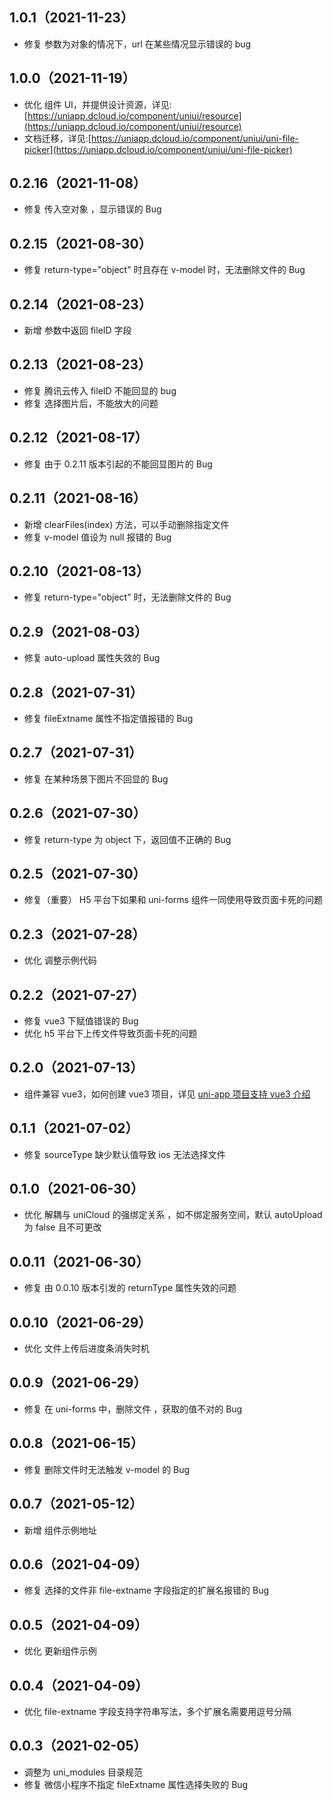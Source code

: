 ## 1.0.1（2021-11-23）

- 修复 参数为对象的情况下，url 在某些情况显示错误的 bug

## 1.0.0（2021-11-19）

- 优化 组件 UI，并提供设计资源，详见:[https://uniapp.dcloud.io/component/uniui/resource](https://uniapp.dcloud.io/component/uniui/resource)
- 文档迁移，详见:[https://uniapp.dcloud.io/component/uniui/uni-file-picker](https://uniapp.dcloud.io/component/uniui/uni-file-picker)

## 0.2.16（2021-11-08）

- 修复 传入空对象 ，显示错误的 Bug

## 0.2.15（2021-08-30）

- 修复 return-type="object" 时且存在 v-model 时，无法删除文件的 Bug

## 0.2.14（2021-08-23）

- 新增 参数中返回 fileID 字段

## 0.2.13（2021-08-23）

- 修复 腾讯云传入 fileID 不能回显的 bug
- 修复 选择图片后，不能放大的问题

## 0.2.12（2021-08-17）

- 修复 由于 0.2.11 版本引起的不能回显图片的 Bug

## 0.2.11（2021-08-16）

- 新增 clearFiles(index) 方法，可以手动删除指定文件
- 修复 v-model 值设为 null 报错的 Bug

## 0.2.10（2021-08-13）

- 修复 return-type="object" 时，无法删除文件的 Bug

## 0.2.9（2021-08-03）

- 修复 auto-upload 属性失效的 Bug

## 0.2.8（2021-07-31）

- 修复 fileExtname 属性不指定值报错的 Bug

## 0.2.7（2021-07-31）

- 修复 在某种场景下图片不回显的 Bug

## 0.2.6（2021-07-30）

- 修复 return-type 为 object 下，返回值不正确的 Bug

## 0.2.5（2021-07-30）

- 修复（重要） H5 平台下如果和 uni-forms 组件一同使用导致页面卡死的问题

## 0.2.3（2021-07-28）

- 优化 调整示例代码

## 0.2.2（2021-07-27）

- 修复 vue3 下赋值错误的 Bug
- 优化 h5 平台下上传文件导致页面卡死的问题

## 0.2.0（2021-07-13）

- 组件兼容 vue3，如何创建 vue3 项目，详见 [uni-app 项目支持 vue3 介绍](https://ask.dcloud.net.cn/article/37834)

## 0.1.1（2021-07-02）

- 修复 sourceType 缺少默认值导致 ios 无法选择文件

## 0.1.0（2021-06-30）

- 优化 解耦与 uniCloud 的强绑定关系 ，如不绑定服务空间，默认 autoUpload 为 false 且不可更改

## 0.0.11（2021-06-30）

- 修复 由 0.0.10 版本引发的 returnType 属性失效的问题

## 0.0.10（2021-06-29）

- 优化 文件上传后进度条消失时机

## 0.0.9（2021-06-29）

- 修复 在 uni-forms 中，删除文件 ，获取的值不对的 Bug

## 0.0.8（2021-06-15）

- 修复 删除文件时无法触发 v-model 的 Bug

## 0.0.7（2021-05-12）

- 新增 组件示例地址

## 0.0.6（2021-04-09）

- 修复 选择的文件非 file-extname 字段指定的扩展名报错的 Bug

## 0.0.5（2021-04-09）

- 优化 更新组件示例

## 0.0.4（2021-04-09）

- 优化 file-extname 字段支持字符串写法，多个扩展名需要用逗号分隔

## 0.0.3（2021-02-05）

- 调整为 uni_modules 目录规范
- 修复 微信小程序不指定 fileExtname 属性选择失败的 Bug
